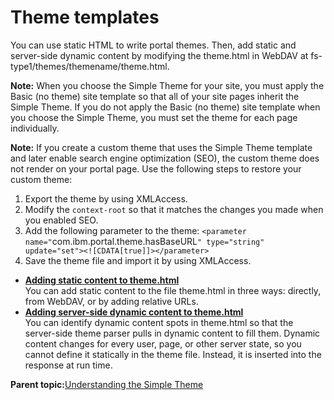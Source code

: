# Theme templates 

You can use static HTML to write portal themes. Then, add static and server-side dynamic content by modifying the theme.html in WebDAV at fs-type1/themes/themename/theme.html.

**Note:** When you choose the Simple Theme for your site, you must apply the Basic \(no theme\) site template so that all of your site pages inherit the Simple Theme. If you do not apply the Basic \(no theme\) site template when you choose the Simple Theme, you must set the theme for each page individually.

**Note:** If you create a custom theme that uses the Simple Theme template and later enable search engine optimization \(SEO\), the custom theme does not render on your portal page. Use the following steps to restore your custom theme:

1.  Export the theme by using XMLAccess.
2.  Modify the `context-root` so that it matches the changes you made when you enabled SEO.
3.  Add the following parameter to the theme: `<parameter name="`com.ibm.portal.theme.hasBaseURL`" type="string" update="set"><![CDATA[true]]></parameter>`
4.  Save the theme file and import it by using XMLAccess.

-   **[Adding static content to theme.html ](../dev-theme/themeopt_themedev_static.md)**  
You can add static content to the file theme.html in three ways: directly, from WebDAV, or by adding relative URLs.
-   **[Adding server-side dynamic content to theme.html ](../dev-theme/themeopt_themedev_dynamic.md)**  
You can identify dynamic content spots in theme.html so that the server-side theme parser pulls in dynamic content to fill them. Dynamic content changes for every user, page, or other server state, so you cannot define it statically in the theme file. Instead, it is inserted into the response at run time.

**Parent topic:**[Understanding the Simple Theme ](../dev-theme/themeopt_themedev_simpletheme.md)

